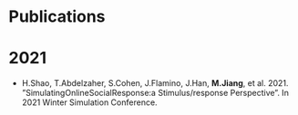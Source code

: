 # Publications

# 2021

* H.Shao, T.Abdelzaher, S.Cohen, J.Flamino, J.Han, **M.Jiang**, et al. 2021. ”SimulatingOnlineSocialResponse:a Stimulus/response Perspective”. In 2021 Winter Simulation Conference. 
